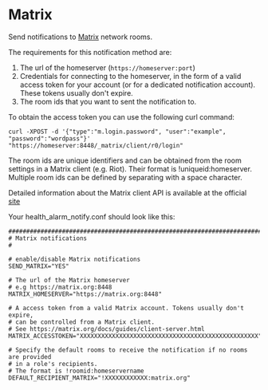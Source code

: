 # Matrix

Send notifications to [Matrix](https://matrix.org/) network rooms.

The requirements for this notification method are:
1. The url of the homeserver (`https://homeserver:port`)
2. Credentials for connecting to the homeserver, in the form of a valid access token for your account (or for a dedicated notification account). These tokens usually don't expire.
3. The room ids that you want to sent the notification to.

To obtain the access token you can use the following curl command:
```
curl -XPOST -d '{"type":"m.login.password", "user":"example", "password":"wordpass"}' "https://homeserver:8448/_matrix/client/r0/login"
```

The room ids are unique identifiers and can be obtained from the room settings in a Matrix client (e.g. Riot). Their format is !uniqueid:homeserver.
Multiple room ids can be defined by separating with a space character.

Detailed information about the Matrix client API is available at the official [site](https://matrix.org/docs/guides/client-server.html)

Your health_alarm_notify.conf should look like this:
```
###############################################################################
# Matrix notifications
#

# enable/disable Matrix notifications
SEND_MATRIX="YES"

# The url of the Matrix homeserver
# e.g https://matrix.org:8448
MATRIX_HOMESERVER="https://matrix.org:8448"

# A access token from a valid Matrix account. Tokens usually don't expire,
# can be controlled from a Matrix client.
# See https://matrix.org/docs/guides/client-server.html
MATRIX_ACCESSTOKEN="XXXXXXXXXXXXXXXXXXXXXXXXXXXXXXXXXXXXXXXXXXXXXXXXXX"

# Specify the default rooms to receive the notification if no rooms are provided
# in a role's recipients.
# The format is !roomid:homeservername
DEFAULT_RECIPIENT_MATRIX="!XXXXXXXXXXXX:matrix.org"
```
